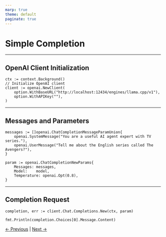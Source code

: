 ```yaml
---
marp: true
theme: default
paginate: true
---
```

# Simple Completion

---
## OpenAI Client Initialization

```golang
ctx := context.Background()
// Initialize OpenAI client
client := openai.NewClient(
    option.WithBaseURL("http://localhost:12434/engines/llama.cpp/v1"),
    option.WithAPIKey(""),
)
```

---

## Messages and Parameters

```golang
messages := []openai.ChatCompletionMessageParamUnion{
    openai.SystemMessage("You are a useful AI agent expert with TV series."),
    openai.UserMessage("Tell me about the English series called The Avengers?"),
}

param := openai.ChatCompletionNewParams{
    Messages: messages,
    Model:    model,
    Temperature: openai.Opt(0.8),
}
```

---

## Completion Request

```golang
completion, err := client.Chat.Completions.New(ctx, param)

fmt.Println(completion.Choices[0].Message.Content)
```

[← Previous](model-context-protocol.md) | [Next →](why-rag-is-important-for-slms.md)
